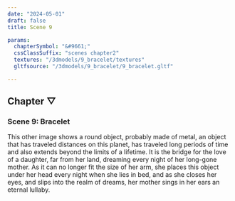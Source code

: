 ```yaml
---
date: "2024-05-01"
draft: false
title: Scene 9

params:
  chapterSymbol: "&#9661;"
  cssClassSuffix: "scenes chapter2"
  textures: "/3dmodels/9_bracelet/textures"
  gltfsource: "/3dmodels/9_bracelet/9_bracelet.gltf"

---
```

## Chapter &#9661;
### Scene 9: Bracelet
<canvas id="c"></canvas>

This other image shows a round object, probably made of metal, an object that has traveled distances on this planet, has traveled long periods of time and also extends beyond the limits of a lifetime. It is the bridge for the love of a daughter, far from her land, dreaming every night of her long-gone mother. As it can no longer fit the size of her arm, she places this object under her head every night when she lies in bed, and as she closes her eyes, and slips into the realm of dreams, her mother sings in her ears an eternal lullaby.
